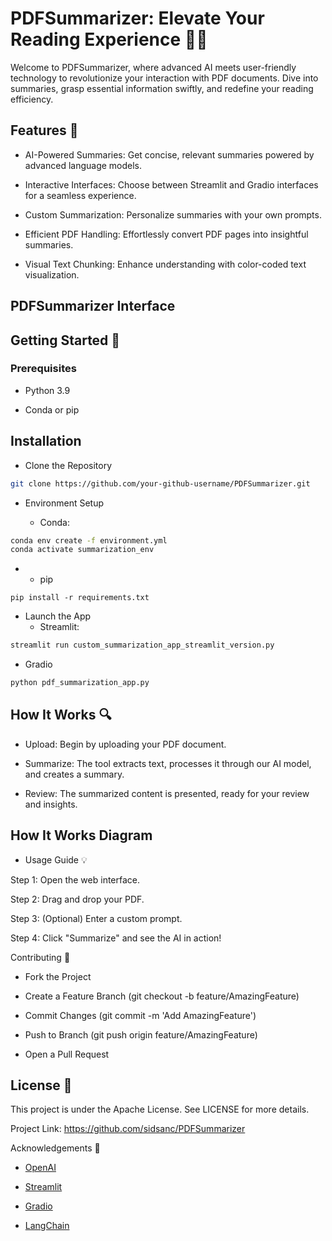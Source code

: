 # PDFSummarizer: Elevate Your Reading Experience 📘🌟

Welcome to PDFSummarizer, where advanced AI meets user-friendly technology to revolutionize your interaction with PDF documents. Dive into summaries, grasp essential information swiftly, and redefine your reading efficiency.

## Features 🚀

- AI-Powered Summaries: Get concise, relevant summaries powered by advanced language models.

- Interactive Interfaces: Choose between Streamlit and Gradio interfaces for a seamless experience.

- Custom Summarization: Personalize summaries with your own prompts.

- Efficient PDF Handling: Effortlessly convert PDF pages into insightful summaries.

- Visual Text Chunking: Enhance understanding with color-coded text visualization.

## PDFSummarizer Interface

## Getting Started 🌟

### Prerequisites

- Python 3.9

- Conda or pip

## Installation

- Clone the Repository

```bash
git clone https://github.com/your-github-username/PDFSummarizer.git

```

- Environment Setup

  - Conda:

```bash
conda env create -f environment.yml
conda activate summarization_env
```

- - pip

```
pip install -r requirements.txt
```

- Launch the App
  - Streamlit:

```bash
streamlit run custom_summarization_app_streamlit_version.py
```

  - Gradio

```bash
python pdf_summarization_app.py
```

## How It Works 🔍

- Upload: Begin by uploading your PDF document.

- Summarize: The tool extracts text, processes it through our AI model, and creates a summary.

- Review: The summarized content is presented, ready for your review and insights.

## How It Works Diagram

- Usage Guide 💡

Step 1: Open the web interface.

Step 2: Drag and drop your PDF.

Step 3: (Optional) Enter a custom prompt.

Step 4: Click "Summarize" and see the AI in action!

Contributing 🤝

- Fork the Project

- Create a Feature Branch (git checkout -b feature/AmazingFeature)

- Commit Changes (git commit -m 'Add AmazingFeature')

- Push to Branch (git push origin feature/AmazingFeature)

- Open a Pull Request

## License 📄

This project is under the Apache License. See LICENSE for more details.


Project Link: https://github.com/sidsanc/PDFSummarizer

Acknowledgements 🙏

- [OpenAI](https://openai.com/)

- [Streamlit](https://streamlit.io/)

- [Gradio](https://gradio.app/)

- [LangChain](https://github.com/langchain/langchain)
